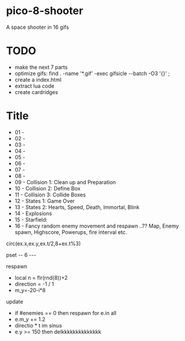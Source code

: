 # pico-8-shooter
A space shooter in 16 gifs

# TODO
 * make the next 7 parts
 * optimize gifs: find . -name '*.gif' -exec gifsicle --batch -O3 '{}' \;
 * create a index.html
 * extract lua code
 * create cardridges

# Title
 * 01 - 
 * 02 -
 * 03 -
 * 04 - 
 * 05 - 
 * 06 - 
 * 07 - 
 * 08 - 
 * 09 - Collision 1: Clean up and Preparation
 * 10 - Collision 2: Define Box
 * 11 - Collision 3: Collide Boxes
 * 12 - States 1: Game Over  
 * 13 - States 2: Hearts, Speed, Death, Immortal, Blink  
 * 14 - Explosions 
 * 15 - Starfield: 
 * 16 - Fancy random enemy movement and respawn ..?? Map, Enemy spawn, Highscore, Powerups, fire interval etc.


 circ(ex.x,ex.y,ex.t/2,8+ex.t%3)

 pset  --  6  ---

 respawn
  + local n = flr(rnd(8))+2 
  + direction = -1 / 1
  + m_y=-20-i*8

 update
  + if #enemies == 0 then respawn
 for e.in all
  + e.m_y += 1.2
  + directio * t im sinus
  + e.y >= 150 then delkkkkkkkkkkkkkk
